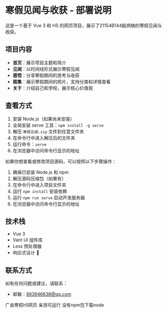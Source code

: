# 寒假见闻与收获 - 部署说明

这是一个基于 Vue 3 和 H5 的网页项目，展示了21154B144殷炳楠的寒假见闻与收获。

## 项目内容

- **首页**：展示项目主题和简介
- **见闻**：以时间线形式展示寒假见闻
- **感悟**：分享寒假期间的思考与收获
- **图集**：展示寒假期间的照片，支持分类和详情查看
- **关于**：介绍自己和学校，展示核心价值观

## 查看方式




1. 安装 Node.js（如果尚未安装）
2. 全局安装 serve 工具：`npm install -g serve`
3. 解压 `寒假见闻.zip` 文件到任意文件夹
4. 在命令行中进入解压后的文件夹
5. 运行命令：`serve`
6. 在浏览器中访问命令行显示的地址


如果你想查看或修改项目源码，可以按照以下步骤操作：

1. 确保已安装 Node.js 和 npm
2. 解压源码压缩包（如果有）
3. 在命令行中进入项目文件夹
4. 运行 `npm install` 安装依赖
5. 运行 `npm run serve` 启动开发服务器
6. 在浏览器中访问命令行显示的地址

## 技术栈

- Vue 3
- Vant UI 组件库
- Less 预处理器
- 响应式设计


## 联系方式

如有任何问题或建议，请联系：

- 邮箱：993946638@qq.com




广金寒假h5网页 亲测可运行 没有npm包下载node
